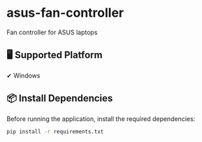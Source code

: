 # asus-fan-controller  
Fan controller for ASUS laptops  

## 🖥️ Supported Platform  
✔ Windows  

## 📦 Install Dependencies  
Before running the application, install the required dependencies:  

```bash
pip install -r requirements.txt
